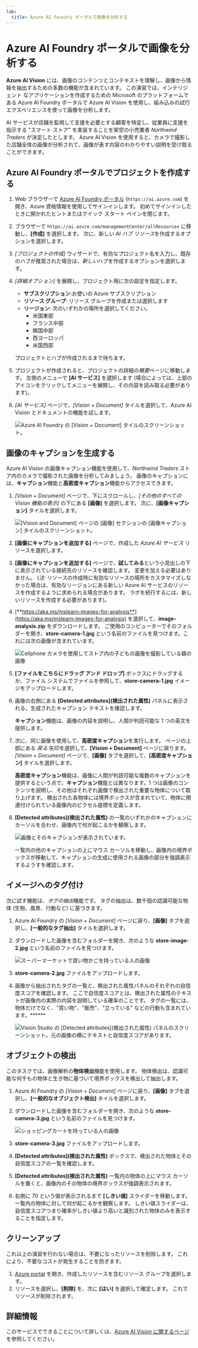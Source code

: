 ```yaml
---
lab:
  title: Azure AI Foundry ポータルで画像を分析する
---
```


# Azure AI Foundry ポータルで画像を分析する

**Azure AI Vision** には、画像のコンテンツとコンテキストを理解し、画像から情報を抽出するための多数の機能が含まれています。 この演習では、インテリジェント なアプリケーションを作成するための Microsoft のプラットフォームである Azure AI Foundry ポータルで Azure AI Vision を使用し、組み込みの試行エクスペリエンスを使って画像を分析します。 

AI サービスが店舗を監視して支援を必要とする顧客を特定し、従業員に支援を指示する "スマート ストア" を実装することを架空の小売業者 *Northwind Traders* が決定したとします。 Azure AI Vision を使用すると、カメラで撮影した店舗全体の画像が分析されて、画像が表す内容のわかりやすい説明を受け取ることができます。

## Azure AI Foundry ポータルでプロジェクトを作成する

1. Web ブラウザーで [Azure AI Foundry ポータル](https://ai.azure.com) (`https://ai.azure.com`) を開き、Azure 資格情報を使用してサインインします。 初めてサインインしたときに開かれたヒントまたはクイック スタート ペインを閉じます。 

1. ブラウザーで `https://ai.azure.com/managementCenter/allResources` に移動し、**[作成]** を選択します。 次に、新しい *AI ハブ リソース*を作成するオプションを選択します。

1. *[プロジェクトの作成]* ウィザードで、有効なプロジェクト名を入力し、既存のハブが推奨された場合は、*新しい*ハブを作成するオプションを選択します。 

1. *[詳細オプション]* を展開し、プロジェクト用に次の設定を指定します。
    - **サブスクリプション**:お使いの Azure サブスクリプション
    - **リソース グループ**: リソース グループを作成または選択します
    - **リージョン**: 次のいずれかの場所を選択してください。
        * 米国東部
        * フランス中部
        * 韓国中部
        * 西ヨーロッパ
        * 米国西部

    プロジェクトとハブが作成されるまで待ちます。

1. プロジェクトが作成されると、プロジェクトの詳細の*概要*ページに移動します。 左側のメニューで **[AI サービス]** を選択します (場合によっては、上部のアイコンをクリックしてメニューを展開し、その内容を読み取る必要があります)。 

1. *[AI サービス]* ページで、*[Vision + Document]* タイルを選択して、Azure AI Vision とドキュメントの機能を試します。

    ![Azure AI Foundry の [Vision + Document] タイルのスクリーンショット。](./media/vision-document-tile.png)

## 画像のキャプションを生成する

Azure AI Vision の画像キャプション機能を使用して、*Northwind Traders* ストア内のカメラで撮影された画像を分析してみましょう。 画像のキャプションには、**キャプション**機能と**高密度キャプション**機能からアクセスできます。

1. *[Vision + Document]* ページで、下にスクロールし、*[その他のすべての Vision 機能の表示]* の下にある **[画像]** を選択します。 次に、**[画像キャプション]** タイルを選択します。

    ![[Vision and Document] ページの [画像] セクションの [画像キャプション] タイルのスクリーンショット。](./media/vision-image-captioning-tile.png)

1. **[画像にキャプションを追加する]** ページで、作成した *Azure AI サービス* リソースを選択します。 

1. **[画像にキャプションを追加する]** ページで、**試してみる**という小見出しの下に表示されている接続先のリソースを確認します。 変更を加える必要はありません。 (*注*: リソースの作成時に有効なリソースの場所をカスタマイズしなかった場合は、有効なリージョンにある新しい Azure AI サービスのリソースを作成するように求められる場合があります。 ラボを続行するには、新しいリソースを作成する必要があります)。  

1. [**https://aka.ms/mslearn-images-for-analysis**](https://aka.ms/mslearn-images-for-analysis) を選択して、**image-analysis.zip** をダウンロードします。 ご使用のコンピューターでそのフォルダーを開き、**store-camera-1.jpg** という名前のファイルを見つけます。これには次の画像が含まれています。

    ![Cellphone カメラを使用してストア内の子どもの画像を撮影している親の画像](./media/analyze-images-vision/store-camera-1.jpg)

1. **[ファイルをこちらにドラッグ アンド ドロップ]** ボックスにドラッグするか、ファイル システムでファイルを参照して、**store-camera-1.jpg** イメージをアップロードします。

1. 画像の右側にある **[Detected attributes]\(検出された属性\)** パネルに表示される、生成されたキャプション テキストを確認します。

    **キャプション**機能は、画像の内容を説明し、人間が判読可能な 1 つの英文を提供します。

1. 次に、同じ画像を使用して、**高密度キャプション**を実行します。 ページの上部にある *戻る* 矢印を選択して、**[Vision + Document]** ページに戻ります。 *[Vision + Document]* ページで、**[画像]** タブを選択して、**[高密度キャプション]** タイルを選択します。

    **高密度キャプション**機能は、画像に人間が判読可能な複数のキャプションを提供するという点で、**キャプション**機能とは異なります。1 つは画像のコンテンツを説明し、その他はそれぞれ画像で検出された重要な物体について取り上げます。 検出された各物体には境界ボックスが含まれていて、物体に関連付けられている画像内のピクセル座標を定義します。

1. **[Detected attributes]\(検出された属性\)** の一覧のいずれかのキャプションにカーソルを合わせ、画像内で何が起こるかを観察します。

    ![画像とそのキャプションが表示されています。](./media/analyze-images-vision/dense-captioning.png)

    一覧内の他のキャプションの上にマウス カーソルを移動し、画像内の境界ボックスが移動して、キャプションの生成に使用される画像の部分を強調表示するようすを確認します。

## イメージへのタグ付け 

次に試す機能は、*タグの抽出*機能です。 タグの抽出は、数千個の認識可能な物体 (生物、風景、行動など) に基づきます。

1. Azure AI Foundry の *[Vision + Document]* ページに戻り、**[画像]** タブを選択し、**[一般的なタグ抽出]** タイルを選択します。

1. ダウンロードした画像を含むフォルダーを開き、次のような **store-image-2.jpg** という名前のファイルを見つけます。

    ![スーパーマーケットで買い物かごを持っている人の画像](./media/analyze-images-vision/store-camera-2.jpg)

1. **store-camera-2.jpg** ファイルをアップロードします。

1. 画像から抽出されたタグの一覧と、検出された属性パネルのそれぞれの自信度スコアを確認します。 ここで自信度スコアとは、検出された属性のテキストが画像内の実際の内容を説明している確率のことです。 タグの一覧には、物体だけでなく、"買い物"、"販売"、"立っている" などの行動も含まれています。******

    ![Vision Studio の [Detected attributes]\(検出された属性\) パネルのスクリーンショット。元の画像の横にテキストと自信度スコアがあります。](./media/analyze-images-vision/detect-attributes.png)

## オブジェクトの検出

このタスクでは、画像解析の**物体検出**機能を使用します。 物体検出は、認識可能な何千もの物体と生き物に基づいて境界ボックスを検出して抽出します。

1. Azure AI Foundry の *[Vision + Document]* ページに戻り、**[画像]** タブを選択し、**[一般的なオブジェクト検出]** タイルを選択します。

1. ダウンロードした画像を含むフォルダーを開き、次のような **store-camera-3.jpg** という名前のファイルを見つけます。

    ![ショッピングカートを持っている人の画像](./media/analyze-images-vision/store-camera-3.jpg)

1. **store-camera-3.jpg** ファイルをアップロードします。

1. **[Detected attributes]\(検出された属性\)** ボックスで、検出された物体とその自信度スコアの一覧を確認します。

1. **[Detected attributes]\(検出された属性\)** 一覧内の物体の上にマウス カーソルを置くと、画像内のその物体の境界ボックスが強調表示されます。

1. 右側に 70 という値が表示されるまで **[しきい値]** スライダーを移動します。 一覧内の物体に対して何が起こるかを観察します。 しきい値スライダーは、自信度スコアつまり確率がしきい値より高いと識別された物体のみを表示することを指定します。

## クリーンアップ

これ以上の演習を行わない場合は、不要になったリソースを削除します。 これにより、不要なコストが発生することを防ぎます。

1.  [Azure portal]( https://portal.azure.com) を開き、作成したリソースを含むリソース グループを選択します。 
1.  リソースを選択し、**[削除]** を、次に **[はい]** を選択して確定します。 これでリソースが削除されます。

## 詳細情報

このサービスでできることについて詳しくは、[Azure AI Vision に関するページ](https://learn.microsoft.com/azure/ai-services/computer-vision/overview)を参照してください。
